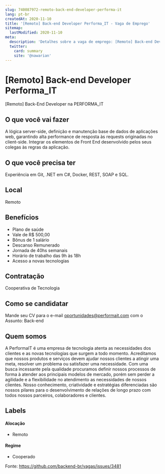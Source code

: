 ```yaml
---
slug: 740087972-remoto-back-end-developer-performa-it
lang: pt-br
createdAt: 2020-11-10
title: '[Remoto] Back-end Developer Performa_IT - Vaga de Emprego'
sitemap:
  lastModified: 2020-11-10
meta:
  description: 'Detalhes sobre a vaga de emprego: [Remoto] Back-end Developer Performa_IT'
  twitter:
    card: summary
    site: '@nawarian'
---
```


# [Remoto] Back-end Developer Performa_IT

[Remoto] Back-End Developer na PERFORMA_IT

## O que você vai fazer
A lógica server-side, definição e manutenção base de dados de aplicações web, garantindo alta performance de resposta às requests originadas no client-side. Integrar os elementos de Front End desenvolvido pelos seus colegas às regras da aplicação.

## O que você precisa ter
Experiência em Git, .NET em C#, Docker, REST, SOAP e SQL.

## Local
Remoto

## Benefícios
- Plano de saúde
- Vale de R$ 500,00
- Bônus de 1 salário
- Descanso Remunerado
- Jornada de 40hs semanais
- Horário de trabalho das 9h às 18h
- Acesso a novas tecnologias


## Contratação
Cooperativa de Tecnologia

## Como se candidatar
Mande seu CV para o e-mail oportunidades@performait.com com o Assunto: Back-end

## Quem somos
A PerformaIT é uma empresa de tecnologia atenta as necessidades dos clientes e as novas tecnologias que surgem a todo momento. Acreditamos que nossos produtos e serviços devem ajudar nossos clientes a atingir uma meta, resolver um problema ou satisfazer uma necessidade.
Com uma busca incessante pela qualidade procuramos definir nossos processos de forma à atender aos principais modelos de mercado, porém sem perder a agilidade e a flexibilidade no atendimento as necessidades de nossos clientes. Nosso conhecimento, criatividade e estratégias diferenciadas são nossos pilares para o desenvolvimento de relações de longo prazo com todos nossos parceiros, colaboradores e clientes.


## Labels
<!-- retire os labels que não fazem sentido à vaga -->

#### Alocação
- Remoto

#### Regime
- Cooperado




Fonte: https://github.com/backend-br/vagas/issues/3481